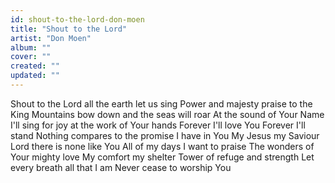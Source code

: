 ```yaml
---
id: shout-to-the-lord-don-moen
title: "Shout to the Lord"
artist: "Don Moen"
album: ""
cover: ""
created: ""
updated: ""
---
```


Shout to the Lord all the earth let us sing
Power and majesty praise to the King
Mountains bow down and the seas will roar
At the sound of Your Name
I'll sing for joy at the work of Your hands
Forever I'll love You
Forever I'll stand
Nothing compares to the promise I have in You
My Jesus my Saviour
Lord there is none like You
All of my days I want to praise
The wonders of Your mighty love
My comfort my shelter
Tower of refuge and strength
Let every breath all that I am
Never cease to worship You